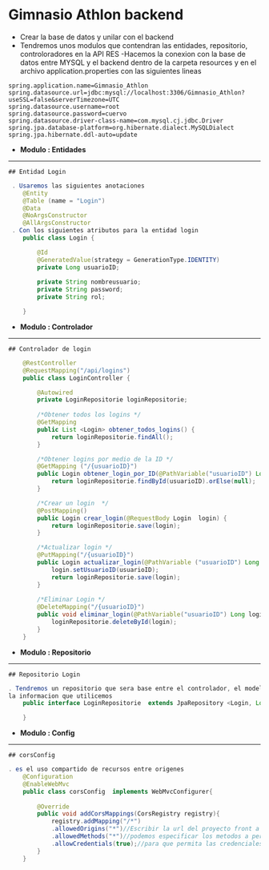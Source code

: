 # Gimnasio Athlon backend
* Crear la base de datos y unilar con el backend 
* Tendremos unos modulos que contendran las entidades, repositorio, controloradores en la API 
RES 
-Hacemos la conexion con la base de datos entre MYSQL y el backend dentro de la carpeta resources 
y en el archivo application.properties con las siguientes lineas 

``` MYSQL 
spring.application.name=Gimnasio_Athlon
spring.datasource.url=jdbc:mysql://localhost:3306/Gimnasio_Athlon?useSSL=false&serverTimezone=UTC
spring.datasource.username=root
spring.datasource.password=cuervo
spring.datasource.driver-class-name=com.mysql.cj.jdbc.Driver
spring.jpa.database-platform=org.hibernate.dialect.MySQLDialect
spring.jpa.hibernate.ddl-auto=update
```
*   **Modulo : Entidades**
------
    ## Entidad Login
``` JAVA 
 . Usaremos las siguientes anotaciones 
    @Entity
    @Table (name = "Login")
    @Data
    @NoArgsConstructor
    @AllArgsConstructor
 . Con los siguientes atributos para la entidad login
    public class Login {

        @Id
        @GeneratedValue(strategy = GenerationType.IDENTITY)
        private Long usuarioID;
        
        private String nombreusuario;
        private String password;
        private String rol;

    }

```

*   **Modulo : Controlador**
------
    ## Controlador de login
```JAVA
    @RestController
    @RequestMapping("/api/logins")
    public class LoginController {

        @Autowired
        private LoginRepositorie loginRepositorie;
        
        /*Obtener todos los logins */
        @GetMapping
        public List <Login> obtener_todos_logins() {
            return loginRepositorie.findAll();
        }

        /*Obtener logins por medio de la ID */
        @GetMapping ("/{usuarioID}")
        public Login obtener_login_por_ID(@PathVariable("usuarioID") Long usuarioID ) {
            return loginRepositorie.findById(usuarioID).orElse(null);
        }

        /*Crear un login  */
        @PostMapping()
        public Login crear_login(@RequestBody Login  login) {
            return loginRepositorie.save(login);
        }

        /*Actualizar login */
        @PutMapping("/{usuarioID}")
        public Login actualizar_login(@PathVariable ("usuarioID") Long usuarioID, @RequestBody Login  login) {
            login.setUsuarioID(usuarioID);
            return loginRepositorie.save(login);  
        }
        
        /*Eliminar Login */
        @DeleteMapping("/{usuarioID}")
        public void eliminar_login(@PathVariable("usuarioID") Long login) {
            loginRepositorie.deleteById(login);
        }
    }
```
*   **Modulo : Repositorio**
------
    ## Repositorio Login
``` JAVA
. Tendremos un repositorio que sera base entre el controlador, el modelo y
la informacion que utilicemos 
    public interface LoginRepositorie  extends JpaRepository <Login, Long> {

    }

 ```
*   **Modulo : Config**
------
    ## corsConfig
``` JAVA
. es el uso compartido de recursos entre origenes 
    @Configuration
    @EnableWebMvc
    public class corsConfig  implements WebMvcConfigurer{
        
        @Override
        public void addCorsMappings(CorsRegistry registry){
            registry.addMapping("/*")
            .allowedOrigins("*")//Escribir la url del proyecto front a conectar
            .allowedMethods("*")//podemos especificar los metodos a permitir desfde el front
            .allowCredentials(true);//para que permita las credenciales
        }
    }
```


